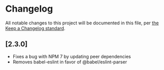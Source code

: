 # Changelog

All notable changes to this project will be documented in this file, per [the Keep a Changelog standard](http://keepachangelog.com/).

## [2.3.0]
- Fixes a bug with NPM 7 by updating peer dependencies
- Removes babel-eslint in favor of @babel/eslint-parser
